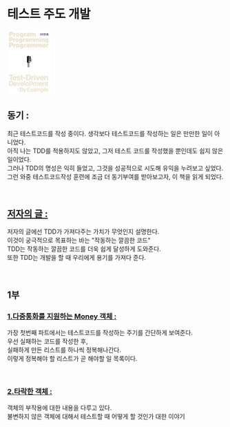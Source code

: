 # 테스트 주도 개발

<img src="./img/TDD.png" width="20%" />

## 동기 :

최근 테스트코드를 작성 중이다. 생각보다 테스트코드를 작성하는 일은 만만한 일이 아니었다.  
아직 나는 TDD를 적용하지도 않았고, 그저 테스트 코드를 작성했을 뿐인데도 쉽지 않은 일이었다.  
그러나 TDD의 명성은 익히 들었고, 그것을 성공적으로 시도해 유익을 누려보고 싶었다.  
그런 와중 테스트코드작성 훈련에 조금 더 동기부여를 받아보고자, 이 책을 읽게 되었다.

<br>

## [저자의 글 :](https://github.com/noy3928/TIL/blob/main/Books/Test-DrivenDevelopment:ByExample/%EC%A0%80%EC%9E%90%EC%9D%98%EA%B8%80.md)

저자의 글에선 TDD가 가져다주는 가치가 무엇인지 설명한다.  
이것이 궁극적으로 목표하는 바는 "작동하는 깔끔한 코드"  
TDD는 작동하는 깔끔한 코드를 더욱 쉽게 달성하게 도와준다.  
또한 TDD는 개발을 할 때 우리에게 용기를 가져다 준다.

<br>

## 1부

### [1.다중통화를 지원하는 Money 객체 :](https://github.com/noy3928/TIL/blob/main/Books/Test-DrivenDevelopment:ByExample/1%EB%B6%80-%ED%99%94%ED%8F%90%EC%98%88%EC%A0%9C/1.%EB%8B%A4%EC%A4%91%ED%86%B5%ED%99%94%EB%A5%BC%EC%A7%80%EC%9B%90%ED%95%98%EB%8A%94Money%EA%B0%9D%EC%B2%B4.md)

가장 첫번째 파트에서는 테스트코드를 작성하는 주기를 간단하게 보여준다.  
우선 실패하는 코드를 작성한 후,  
실패하게 만든 리스트를 하나씩 정복해나간다.  
이렇게 정복해야 할 리스트가 곧 해야할 일 목록이다.

<br>

### [2.타락한 객체 :](https://github.com/noy3928/TIL/blob/main/Books/Test-DrivenDevelopment:ByExample/1%EB%B6%80-%ED%99%94%ED%8F%90%EC%98%88%EC%A0%9C/2.%ED%83%80%EB%9D%BD%ED%95%9C%EA%B0%9D%EC%B2%B4.md)

객체의 부작용에 대한 내용을 다루고 있다.  
불변하지 않은 객체에 대해서 테스트할 때 어떻게 할 것인가 대한 이야기
